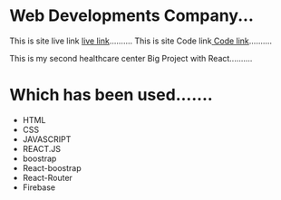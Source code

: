 # Web Developments Company...

This is site live link [ live link](https://healthcare-center-32e54.web.app/)..........
This is site Code link[ Code link](https://github.com/utpal641/Healthcare-Center)..........

This is my second healthcare center Big Project with React..........
# Which has been used.......

- HTML
- CSS
- JAVASCRIPT
- REACT.JS
- boostrap
- React-boostrap
- React-Router
- Firebase